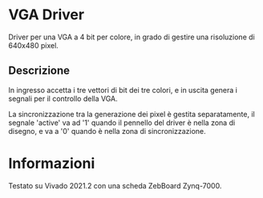 # VGA Driver
Driver per una VGA a 4 bit per colore, in grado di gestire una risoluzione di 640x480 pixel.

## Descrizione
In ingresso accetta i tre vettori di bit dei tre colori, e in uscita genera i segnali per il controllo della VGA.

La sincronizzazione tra la generazione dei pixel è gestita separatamente, il segnale 'active' va ad '1' quando il pennello del driver è nella zona di disegno, e va a '0' quando è nella zona di sincronizzazione.

# Informazioni
Testato su Vivado 2021.2 con una scheda ZebBoard Zynq-7000.